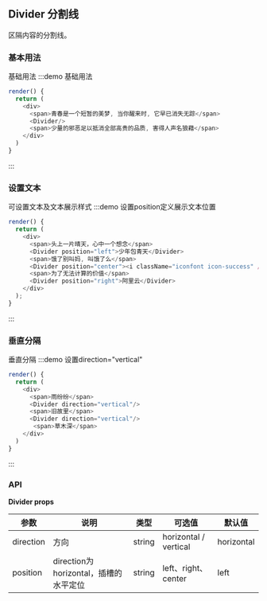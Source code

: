 ## Divider 分割线

区隔内容的分割线。


### 基本用法
基础用法
:::demo 基础用法
```js
render() {
  return (
    <div>
      <span>青春是一个短暂的美梦, 当你醒来时, 它早已消失无踪</span>
      <Divider/>
      <span>少量的邪恶足以抵消全部高贵的品质, 害得人声名狼藉</span>
    </div>
  )
}
```
:::


### 设置文本
可设置文本及文本展示样式
:::demo 设置position定义展示文本位置
```js
render() {
  return (
    <div>
      <span>头上一片晴天，心中一个想念</span>
      <Divider position="left">少年包青天</Divider>
      <span>饿了别叫妈, 叫饿了么</span>
      <Divider position="center"><i className="iconfont icon-success" /></Divider>
      <span>为了无法计算的价值</span>
      <Divider position="right">阿里云</Divider>
    </div>
  );
}
```
:::


### 垂直分隔
垂直分隔
:::demo 设置direction="vertical"
```js
render() {
  return (
    <div>
      <span>雨纷纷</span>
      <Divider direction="vertical"/>
      <span>旧故里</span>
      <Divider direction="vertical"/>
       <span>草木深</span>
    </div>
  )
}
```
:::


### API

**Divider props**

| 参数      | 说明          | 类型      | 可选值                           | 默认值  |
|---------- |-------------- |---------- |--------------------------------  |-------- |
| direction| 方向 | string | horizontal / vertical | horizontal |
| position | direction为horizontal，插槽的水平定位 | string | left、right、center | left |
